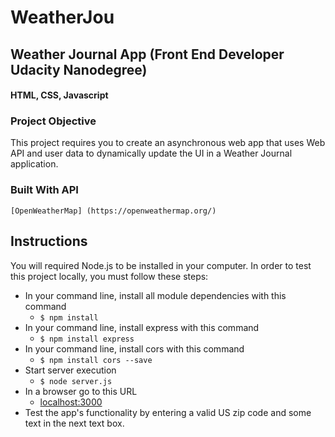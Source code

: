 # WeatherJou

## Weather Journal App (Front End Developer Udacity Nanodegree)
#### HTML, CSS, Javascript


### Project Objective

This project requires you to create an asynchronous web app that uses Web API and user data to dynamically update the UI in a Weather Journal application.

### Built With API 

    [OpenWeatherMap] (https://openweathermap.org/)

## Instructions
You will required Node.js to be installed in your computer. In order to test this project locally, you must follow these steps:
* In your command line, install all module dependencies with this command
    * `$ npm install`
* In your command line, install express with this command
    * `$ npm install express`
* In your command line, install cors with this command
    * `$ npm install cors --save`
* Start server execution
    * `$ node server.js`
* In a browser go to this URL
    * [localhost:3000](http://localhost:3000)
* Test the app's functionality by entering a valid US zip code and some text in the next text box.